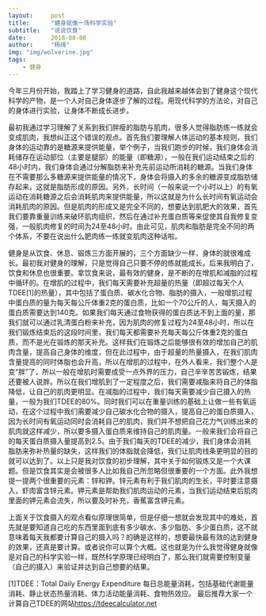 ```yaml
---
layout:     post
title:      "健身就像一场科学实验"
subtitle:   "说说饮食"
date:       2018-08-08
author:     "杨绮"
img: "img/wolverine.jpg"
tags:
    - 健身  
---
```

今年三月份开始，我踏上了学习健身的道路，自此我越来越体会到了健身这个现代科学的产物，是一个人对自己身体逐步了解的过程。用现代科学的方法论，对自己的身体进行实验，让身体不断成长进步。

最初我通过学习理解了关系到我们胖瘦的脂肪与肌肉，很多人觉得脂肪练一练就会变成肌肉，我想纠正这个错误的观点。首先我们要理解人体运动的基本规则，我们身体的运动靠的是糖源来提供能量，举个例子，当我们跑步的时候，我们身体会消耗储存在运动部位（主要是腿部）的能量（即糖源），一般在我们运动结束之后的48小时内，我们身体会通过分解脂肪来补充先前运动所消耗的糖源。当我们身体在不需要那么多糖源来提供能量的情况下，身体会将摄入的多余的糖源变成脂肪储存起来，这就是脂肪形成的原因。另外，长时间（一般来说一个小时以上）的有氧运动在消耗糖源之后会消耗肌肉来提供能量，所以这就是为什么长时间有氧运动会消耗肌肉的原因。但是肌肉的形成又是完全不同的，想要达到肌肥大的效果，首先我们要靠重量训练来破环肌肉组织，然后在通过补充蛋白质等来促使其自我修复变强，一般肌肉修复的时间为24至48小时。由此可见，肌肉和脂肪是完全不同的两个体系，不要在说出什么肥肉练一练就变肌肉这种话啦。

健身是从饮食、休息、锻炼三方面开展的，三个方面缺少一样，身体的就很难成长。最初我对健身的理解，只是觉得自己只要不停的练就能成长。后来我明白了，饮食和休息也很重要。拿饮食来说，最有效的健身，是不断的在增肌和减脂的过程中循环的。在增肌的过程中，我们每天需要补充超量的热量（即超过每天个人TDEE[1]的热量），其中包括了蛋白质、碳水化合物、脂肪的摄入，一般增肌过程中蛋白质的量为每天每公斤体重2克的蛋白质，比如一个70公斤的人，每天摄入的蛋白质需要达到140克。如果我们每天通过食物获得的蛋白质达不到上面的量，那我们就可以通过乳清蛋白粉来补充，因为肌肉的修复过程为24至48小时，所以在我们锻炼结束后的这段时间里，我们每天都需要补充每天每公斤体重2克的蛋白质，而不是光在锻炼的那天补充。这样我们在锻炼之后能够很有效的增加自己的肌肉含量，提高自己身体的维度，但在此过程中，由于超量的热量摄入，在我们肌肉含量提高的同时体脂也会升高，所以在增肌的过程中，在外人看来，我们整个人是变“胖”了，所以一般在增肌时需要成受一点外界的压力，自己辛辛苦苦锻炼，结果还要被人说胖。所以在我们增肌到了一定程度之后，我们需要减脂来将自己的体脂降低，让自己的肌肉更明显。在减脂的过程中，我们每天需要减少自己摄入的热量，一般为我们TDEE的80%。同时我们可以在重量训练的基础上让做一些有氧运动，在这个过程中我们需要减少自己碳水化合物的摄入，提高自己的蛋白质摄入，因为长时间有氧运动同时会消耗自己的肌肉，我们并不想把自己花力气训练出来的肌肉就这样减少，所以要多摄入蛋白质来维持自己的肌肉量。一般来我们会将自己的每天蛋白质摄入量提高到2.5。由于我们每天的TDEE的减少，我们身体会消耗脂肪来弥补热量的缺失，这样我们的体脂就会降低，我们让肌肉线条更明显的目的就可以达到了。以上只是我对饮食的初步理解，其中关于如何锻炼又是一个大课题。但是饮食其实是会被很多人比如我自己所忽略但很重要的一个方面。此外我想提一提两个很重要的元素：锌和钾。锌元素有利于我们肌肉的生长，平时要注意摄入，虾肉富含锌元素。钾元素是帮助我们肌肉运动的元素，当我们运动结束后肌肉里面的钾元素会流失，所以要及时补充，香蕉富含钾元素。

上面关于饮食摄入的观点看似原理很简单，但是仔细一想就会发现其中的难处，首先就是要知道自己吃的东西里面到底有多少碳水、多少脂肪、多少蛋白质，这不就意味着每天我都要计算自己的摄入吗？的确是这样的，想要最快最有效的达到健身的效果，还真是要计算。或者说你可以算个大概。这也就是为什么我觉得健身就像是对自己的科学实验一样，既然科学原理已经明白了，那么我们就需要控制变量（自己的摄入）来验证并达到自己想要的结果。

[1]TDEE：Total Daily Energy Expenditure 每日总能量消耗，包括基础代谢能量消耗、静止状态热量消耗、体力活动能量消耗、食物热效应。
最后推荐大家一个计算自己TDEE的网站<https://tdeecalculator.net>
